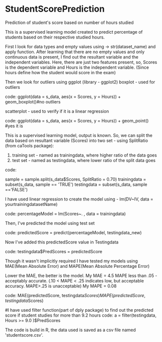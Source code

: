 # StudentScorePrediction
Prediction of student's score based on number of hours studied

This is a supervised learning model created to predict percentage of students based on their respective studied hours.

First I look for data types and empty values using -> str(dataset_name) and apply function.
After learning that there are no empty values and only continuous data is present, I find out the resultant variable and the independent variables.
Here, there are just two features present, so, Scores is the dependent variable and Hours is the independent variable.
(Since hours define how the student would score in the exam)

Then we look for outliers using ggplot (library - ggplot2)
boxplot - used for outliers 

code: ggplot(data = s_data, aes(x = Scores, y = Hours)) + geom_boxplot()#no outliers

scatterplot - used to verify if it is a linear regression

code: ggplot(data = s_data, aes(x = Scores, y = Hours)) + geom_point() #yes it is

This is a supervised learning model, output is known. 
So, we can split the data based on resultant variable (Scores) into two set - using SplitRatio (from caTools package):
1. training set - named as trainingdata, where higher ratio of the data goes
2. test set - named as testingdata, where lower ratio of the split data goes

code: 

sample = sample.split(s_data$Scores, SplitRatio = 0.70)
trainingdata = subset(s_data, sample == 'TRUE')
testingdata = subset(s_data, sample =='FALSE')

I have used linear regression to create the model using - lm(DV~IV, data = yourtrainingdatasetName)

code: percentageModel = lm(Scores~. , data = trainingdata)

Then, I've predicted the model using test set

code: predictedScore = predict(percentageModel, testingdata_new)

Now I've added this predictedScore value in Testingdata

code: testingdata$PredScores = predictedScore

Though it wasn't implicitly required I have tested my models using MAE(Mean Absolute Error) and MAPE(Mean Absolute Percentage Error)

Lower the MAE, the better is the model. My MAE = 4.5
MAPE less than .05 - acceptably accurate.  (.10 < MAPE < .25 indicates low, but acceptable accuracy. MAPE>.25 is unacceptable) My MAPE = 0.08

code: 
MAE(predictedScore, testingdata$Scores) 
MAPE(predictedScore, testingdata$Scores)

#I have used filter function(part of dply package) to find out the predicted score if student studies for more than 9.2 hours
code: a = filter(testingdata, Hours >= 9.0 )$PredScores


The code is build in R, the data used is saved as a csv file named 'studentscore.csv'.


